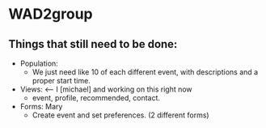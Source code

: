 # WAD2group

## Things that still need to be done:
- Population:  
  - We just need like 10 of each different event, with descriptions and a proper start time.
- Views: <-- I [michael] and working on this right now
  - event, profile, recommended, contact.
- Forms: Mary
  - Create event and set preferences. (2 different forms)
